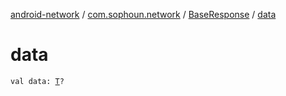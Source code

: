 [android-network](../../index.md) / [com.sophoun.network](../index.md) / [BaseResponse](index.md) / [data](./data.md)

# data

`val data: `[`T`](index.md#T)`?`